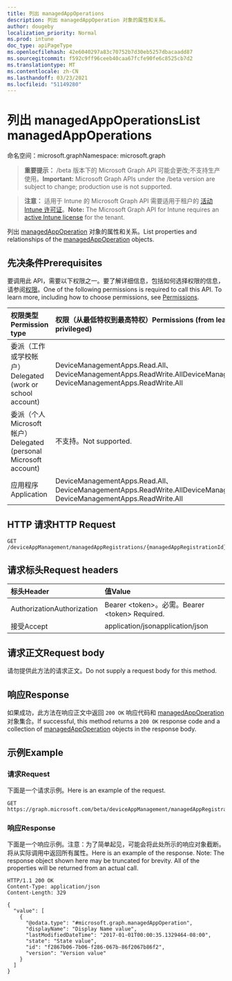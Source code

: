 ```yaml
---
title: 列出 managedAppOperations
description: 列出 managedAppOperation 对象的属性和关系。
author: dougeby
localization_priority: Normal
ms.prod: intune
doc_type: apiPageType
ms.openlocfilehash: 42e6040297a83c70752b7d30eb5257dbacaadd87
ms.sourcegitcommit: f592c9ff96ceeb40caa67fcfe90fe6c8525cb7d2
ms.translationtype: MT
ms.contentlocale: zh-CN
ms.lasthandoff: 03/23/2021
ms.locfileid: "51149280"
---
```

# <a name="list-managedappoperations"></a><span data-ttu-id="a84d6-103">列出 managedAppOperations</span><span class="sxs-lookup"><span data-stu-id="a84d6-103">List managedAppOperations</span></span>

<span data-ttu-id="a84d6-104">命名空间：microsoft.graph</span><span class="sxs-lookup"><span data-stu-id="a84d6-104">Namespace: microsoft.graph</span></span>

> <span data-ttu-id="a84d6-105">**重要提示：** /beta 版本下的 Microsoft Graph API 可能会更改;不支持生产使用。</span><span class="sxs-lookup"><span data-stu-id="a84d6-105">**Important:** Microsoft Graph APIs under the /beta version are subject to change; production use is not supported.</span></span>

> <span data-ttu-id="a84d6-106">**注意：** 适用于 Intune 的 Microsoft Graph API 需要适用于租户的 [活动 Intune 许可证](https://go.microsoft.com/fwlink/?linkid=839381)。</span><span class="sxs-lookup"><span data-stu-id="a84d6-106">**Note:** The Microsoft Graph API for Intune requires an [active Intune license](https://go.microsoft.com/fwlink/?linkid=839381) for the tenant.</span></span>

<span data-ttu-id="a84d6-107">列出 [managedAppOperation](../resources/intune-mam-managedappoperation.md) 对象的属性和关系。</span><span class="sxs-lookup"><span data-stu-id="a84d6-107">List properties and relationships of the [managedAppOperation](../resources/intune-mam-managedappoperation.md) objects.</span></span>

## <a name="prerequisites"></a><span data-ttu-id="a84d6-108">先决条件</span><span class="sxs-lookup"><span data-stu-id="a84d6-108">Prerequisites</span></span>
<span data-ttu-id="a84d6-p101">要调用此 API，需要以下权限之一。要了解详细信息，包括如何选择权限的信息，请参阅[权限](/graph/permissions-reference)。</span><span class="sxs-lookup"><span data-stu-id="a84d6-p101">One of the following permissions is required to call this API. To learn more, including how to choose permissions, see [Permissions](/graph/permissions-reference).</span></span>

|<span data-ttu-id="a84d6-111">权限类型</span><span class="sxs-lookup"><span data-stu-id="a84d6-111">Permission type</span></span>|<span data-ttu-id="a84d6-112">权限（从最低特权到最高特权）</span><span class="sxs-lookup"><span data-stu-id="a84d6-112">Permissions (from least to most privileged)</span></span>|
|:---|:---|
|<span data-ttu-id="a84d6-113">委派（工作或学校帐户）</span><span class="sxs-lookup"><span data-stu-id="a84d6-113">Delegated (work or school account)</span></span>|<span data-ttu-id="a84d6-114">DeviceManagementApps.Read.All、DeviceManagementApps.ReadWrite.All</span><span class="sxs-lookup"><span data-stu-id="a84d6-114">DeviceManagementApps.Read.All, DeviceManagementApps.ReadWrite.All</span></span>|
|<span data-ttu-id="a84d6-115">委派（个人 Microsoft 帐户）</span><span class="sxs-lookup"><span data-stu-id="a84d6-115">Delegated (personal Microsoft account)</span></span>|<span data-ttu-id="a84d6-116">不支持。</span><span class="sxs-lookup"><span data-stu-id="a84d6-116">Not supported.</span></span>|
|<span data-ttu-id="a84d6-117">应用程序</span><span class="sxs-lookup"><span data-stu-id="a84d6-117">Application</span></span>|<span data-ttu-id="a84d6-118">DeviceManagementApps.Read.All、DeviceManagementApps.ReadWrite.All</span><span class="sxs-lookup"><span data-stu-id="a84d6-118">DeviceManagementApps.Read.All, DeviceManagementApps.ReadWrite.All</span></span>|

## <a name="http-request"></a><span data-ttu-id="a84d6-119">HTTP 请求</span><span class="sxs-lookup"><span data-stu-id="a84d6-119">HTTP Request</span></span>
<!-- {
  "blockType": "ignored"
}
-->
``` http
GET /deviceAppManagement/managedAppRegistrations/{managedAppRegistrationId}/operations
```

## <a name="request-headers"></a><span data-ttu-id="a84d6-120">请求标头</span><span class="sxs-lookup"><span data-stu-id="a84d6-120">Request headers</span></span>
|<span data-ttu-id="a84d6-121">标头</span><span class="sxs-lookup"><span data-stu-id="a84d6-121">Header</span></span>|<span data-ttu-id="a84d6-122">值</span><span class="sxs-lookup"><span data-stu-id="a84d6-122">Value</span></span>|
|:---|:---|
|<span data-ttu-id="a84d6-123">Authorization</span><span class="sxs-lookup"><span data-stu-id="a84d6-123">Authorization</span></span>|<span data-ttu-id="a84d6-124">Bearer &lt;token&gt;。必需。</span><span class="sxs-lookup"><span data-stu-id="a84d6-124">Bearer &lt;token&gt; Required.</span></span>|
|<span data-ttu-id="a84d6-125">接受</span><span class="sxs-lookup"><span data-stu-id="a84d6-125">Accept</span></span>|<span data-ttu-id="a84d6-126">application/json</span><span class="sxs-lookup"><span data-stu-id="a84d6-126">application/json</span></span>|

## <a name="request-body"></a><span data-ttu-id="a84d6-127">请求正文</span><span class="sxs-lookup"><span data-stu-id="a84d6-127">Request body</span></span>
<span data-ttu-id="a84d6-128">请勿提供此方法的请求正文。</span><span class="sxs-lookup"><span data-stu-id="a84d6-128">Do not supply a request body for this method.</span></span>

## <a name="response"></a><span data-ttu-id="a84d6-129">响应</span><span class="sxs-lookup"><span data-stu-id="a84d6-129">Response</span></span>
<span data-ttu-id="a84d6-130">如果成功，此方法在响应正文中返回 `200 OK` 响应代码和 [managedAppOperation](../resources/intune-mam-managedappoperation.md) 对象集合。</span><span class="sxs-lookup"><span data-stu-id="a84d6-130">If successful, this method returns a `200 OK` response code and a collection of [managedAppOperation](../resources/intune-mam-managedappoperation.md) objects in the response body.</span></span>

## <a name="example"></a><span data-ttu-id="a84d6-131">示例</span><span class="sxs-lookup"><span data-stu-id="a84d6-131">Example</span></span>

### <a name="request"></a><span data-ttu-id="a84d6-132">请求</span><span class="sxs-lookup"><span data-stu-id="a84d6-132">Request</span></span>
<span data-ttu-id="a84d6-133">下面是一个请求示例。</span><span class="sxs-lookup"><span data-stu-id="a84d6-133">Here is an example of the request.</span></span>
``` http
GET https://graph.microsoft.com/beta/deviceAppManagement/managedAppRegistrations/{managedAppRegistrationId}/operations
```

### <a name="response"></a><span data-ttu-id="a84d6-134">响应</span><span class="sxs-lookup"><span data-stu-id="a84d6-134">Response</span></span>
<span data-ttu-id="a84d6-p102">下面是一个响应示例。注意：为了简单起见，可能会将此处所示的响应对象截断。将从实际调用中返回所有属性。</span><span class="sxs-lookup"><span data-stu-id="a84d6-p102">Here is an example of the response. Note: The response object shown here may be truncated for brevity. All of the properties will be returned from an actual call.</span></span>
``` http
HTTP/1.1 200 OK
Content-Type: application/json
Content-Length: 329

{
  "value": [
    {
      "@odata.type": "#microsoft.graph.managedAppOperation",
      "displayName": "Display Name value",
      "lastModifiedDateTime": "2017-01-01T00:00:35.1329464-08:00",
      "state": "State value",
      "id": "f2867b06-7b06-f286-067b-86f2067b86f2",
      "version": "Version value"
    }
  ]
}
```




